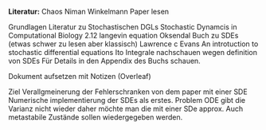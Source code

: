 **Literatur:**
Chaos Niman Winkelmann Paper lesen

Grundlagen Literatur zu Stochastischen DGLs
Stochastic Dynamcis in Computational Biology 2.12  langevin equation
Oksendal Buch zu SDEs (etwas schwer zu lesen aber klassisch)
Lawrence c Evans An introtuction to stochastic differential equations
Ito Integrale nachschauen wegen definition von SDEs
Für Details in den Appendix des Buchs schauen. 

Dokument aufsetzen mit Notizen (Overleaf)

Ziel Verallgmeinerung der Fehlerschranken von dem paper mit einer SDE 
Numerische implementierung der SDEs als erstes.
Problem ODE gibt die Varianz nicht wieder daher möchte man die mit einer SDe approx.
Auch metastabile Zustände sollen wiedergegeben werden. 

